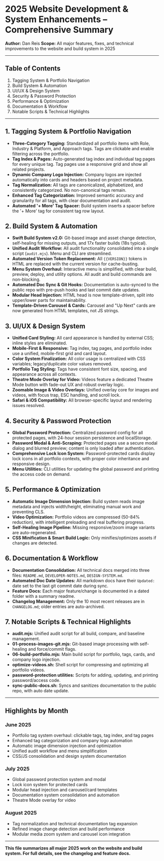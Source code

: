 # 2025 Website Development & System Enhancements – Comprehensive Summary

**Author:** Dan Reis
**Scope:** All major features, fixes, and technical improvements to the website and build system in 2025

---

## Table of Contents
1. Tagging System & Portfolio Navigation
2. Build System & Automation
3. UI/UX & Design System
4. Security & Password Protection
5. Performance & Optimization
6. Documentation & Workflow
7. Notable Scripts & Technical Highlights

---

## 1. Tagging System & Portfolio Navigation
- **Three-Category Tagging:** Standardized all portfolio items with Role, Industry & Platform, and Approach tags. Tags are clickable and enable filtering across the portfolio.
- **Tag Index & Pages:** Auto-generated tag index and individual tag pages for every unique tag. Tag pages use a responsive grid and show all related projects.
- **Dynamic Company Logo Injection:** Company logos are injected automatically into cards and headers based on project metadata.
- **Tag Normalization:** All tags are canonicalized, alphabetized, and consistently categorized. No non-canonical tags remain.
- **Enhanced Tag Categorization:** Improved semantic accuracy and granularity for all tags, with clear documentation and audit.
- **Automated '+ More' Tag Spacer:** Build system inserts a spacer before the '+ More' tag for consistent tag row layout.

## 2. Build System & Automation
- **Swift Build System v2.0:** Git-based image and asset change detection, self-healing for missing outputs, and 17x faster builds (18s typical).
- **Unified Audit Workflow:** All audit functionality consolidated into a single script (`audit.mjs`). Menu and CLI are streamlined.
- **Automated Version Token Replacement:** All `{{VERSION}}` tokens in HTML are replaced with the current version for cache-busting.
- **Menu System Overhaul:** Interactive menu is simplified, with clear build, preview, deploy, and utility options. All audit and build commands are non-blocking.
- **Automated Doc Sync & Git Hooks:** Documentation is auto-synced to the public repo with pre-push hooks and last commit date updates.
- **Modular Head Injection:** HTML head is now template-driven, split into upper/lower parts for maintainability.
- **Template-Driven Carousel & Cards:** Carousel and "Up Next" cards are now generated from HTML templates, not JS strings.

## 3. UI/UX & Design System
- **Unified Card Styling:** All card appearance is handled by external CSS; inline styles are eliminated.
- **Mobile-First & Responsive:** Tag index, tag pages, and portfolio index use a unified, mobile-first grid and card layout.
- **Color System Finalization:** All color usage is centralized with CSS variables; legacy/duplicate color values removed.
- **Portfolio Tag Styling:** Tags have consistent font size, spacing, and appearance across all contexts.
- **Theatre Mode Overlay for Video:** Videos feature a dedicated Theatre Mode button with fade-out UX and robust overlay logic.
- **Zoomable Image & Video Overlays:** Unified overlay core for images and videos, with focus trap, ESC handling, and scroll lock.
- **Safari & iOS Compatibility:** All browser-specific layout and rendering issues resolved.

## 4. Security & Password Protection
- **Global Password Protection:** Centralized password config for all protected pages, with 24-hour session persistence and localStorage.
- **Password Modal & Anti-Scraping:** Protected pages use a secure modal dialog and blurred preview; content is only loaded after authentication.
- **Comprehensive Lock Icon System:** Password-protected cards display lock icons in all portfolio contexts, with proper color inheritance and responsive design.
- **Menu Utilities:** CLI utilities for updating the global password and printing the access code on demand.

## 5. Performance & Optimization
- **Automatic Image Dimension Injection:** Build system reads image metadata and injects width/height, eliminating manual work and preventing CLS.
- **Video Optimization:** Portfolio videos are compressed (50-84% reduction), with intelligent preloading and real buffering progress.
- **Self-Healing Image Pipeline:** Missing responsive/zoom image variants are auto-regenerated.
- **CSS Minification & Smart Build Logic:** Only minifies/optimizes assets if changes are detected.

## 6. Documentation & Workflow
- **Documentation Consolidation:** All technical docs merged into three files: `README.md`, `DEVELOPER-NOTES.md`, `DESIGN-SYSTEM.md`.
- **Automated Doc Date Updates:** All markdown docs have their `Updated:` date set to the last git commit date during sync.
- **Feature Docs:** Each major feature/change is documented in a dated folder with a summary readme.
- **Changelog Management:** Only the 10 most recent releases are in `CHANGELOG.md`; older entries are auto-archived.

## 7. Notable Scripts & Technical Highlights
- **audit.mjs:** Unified audit script for all build, compare, and baseline management.
- **01-process-images-git.mjs:** Git-based image processing with self-healing and force/commit flags.
- **06-build-portfolio.mjs:** Main build script for portfolio, tags, cards, and company logo injection.
- **optimize-videos.sh:** Shell script for compressing and optimizing all portfolio videos.
- **password-protection utilities:** Scripts for adding, updating, and printing password/access code.
- **sync-public-docs.sh:** Syncs and sanitizes documentation to the public repo, with auto date update.

---

## Highlights by Month

### June 2025
- Portfolio tag system overhaul: clickable tags, tag index, and tag pages
- Enhanced tag categorization and company logo automation
- Automatic image dimension injection and optimization
- Unified audit workflow and menu simplification
- CSS/JS consolidation and design system documentation

### July 2025
- Global password protection system and modal
- Lock icon system for protected cards
- Modular head injection and carousel/card templates
- Documentation system consolidation and automation
- Theatre Mode overlay for video

### August 2025
- Tag normalization and technical documentation tag expansion
- Refined image change detection and build performance
- Modular media zoom system and carousel icon integration

---

**This file summarizes all major 2025 work on the website and build system. For full details, see the changelog and feature docs.**
